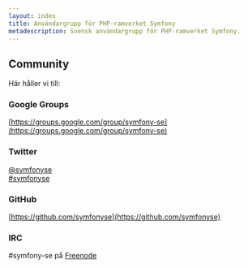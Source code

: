 ```yaml
---
layout: index
title: Användargrupp för PHP-ramverket Symfony
metadescription: Svensk användargrupp för PHP-ramverket Symfony.
---
```

## Community

Här håller vi till:

### Google Groups

[https://groups.google.com/group/symfony-se](https://groups.google.com/group/symfony-se)

### Twitter

[@symfonyse](http://twitter.com/symfonyse)  
[#symfonyse](http://twitter.com/#!/search/realtime/%23symfonyse)

### GitHub

[https://github.com/symfonyse](https://github.com/symfonyse)

### IRC

 #symfony-se på [Freenode](http://www.freenode.net/)
